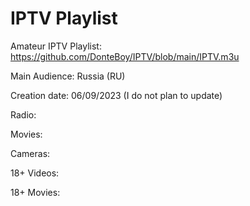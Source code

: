 # IPTV Playlist

Amateur IPTV Playlist: https://github.com/DonteBoy/IPTV/blob/main/IPTV.m3u

Main Audience: Russia (RU)

Creation date: 06/09/2023 (I do not plan to update)

Radio:

Movies:

Сameras:

18+ Videos:

18+ Movies:
